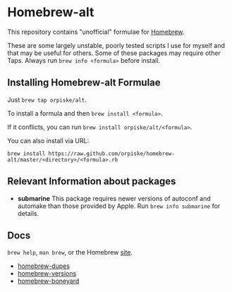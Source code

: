 Homebrew-alt
============
This repository contains "unofficial" formulae for [Homebrew](https://github.com/mxcl/homebrew). 

These are some largely unstable, poorly tested scripts I use for myself and that may be 
useful for others. Some of these packages may require other Taps. Always run 
`brew info <formula>` before install.

Installing Homebrew-alt Formulae
--------------------------------
Just `brew tap orpiske/alt`.

To install a formula and then `brew install <formula>`.

If it conflicts, you can run `brew install orpiske/alt/<formula>`.

You can also install via URL:

```
brew install https://raw.github.com/orpiske/homebrew-alt/master/<directory>/<formula>.rb
```

Relevant Information about packages
----

* **submarine** This package requires newer versions of autoconf and automake than those provided by Apple. 
Run `brew info submarine` for details.

Docs
----
`brew help`, `man brew`, or the Homebrew [site](https://github.com/mxcl/homebrew).

* [homebrew-dupes](https://github.com/Homebrew/homebrew-dupes)
* [homebrew-versions](https://github.com/Homebrew/homebrew-versions)
* [homebrew-boneyard](https://github.com/Homebrew/homebrew-boneyard)
